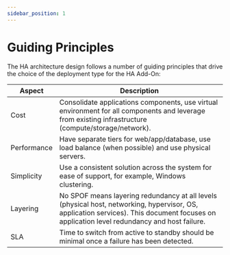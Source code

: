 ```yaml
---
sidebar_position: 1
---
```


# Guiding Principles

The HA architecture design follows a number of guiding principles that drive the choice of the deployment type for the HA Add-On:

| Aspect | Description |
| --- | --- |
| Cost | Consolidate applications components, use virtual environment for all components and leverage from existing infrastructure (compute/storage/network). |
| Performance | Have separate tiers for web/app/database, use load balance (when possible) and use physical servers. |
| Simplicity | Use a consistent solution across the system for ease of support, for example, Windows clustering. |
| Layering | No SPOF means layering redundancy at all levels (physical host, networking, hypervisor, OS, application services). This document focuses on application level redundancy and host failure. |
| SLA | Time to switch from active to standby should be minimal once a failure has been detected. |